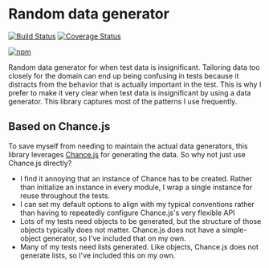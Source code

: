 # Random data generator

[![Build Status](https://img.shields.io/travis/travi/any.svg?style=flat)](https://travis-ci.org/travi/any)
[![Coverage Status](http://img.shields.io/coveralls/travi/any.svg?style=flat)](https://coveralls.io/r/travi/any?branch=master)

[![npm](https://img.shields.io/npm/v/@travi/any.svg?maxAge=2592000)](https://www.npmjs.com/package/@travi/any)

Random data generator for when test data is insignificant. Tailoring data too closely for the domain can end
up being confusing in tests because it distracts from the behavior that is actually important in the test. This
is why I prefer to make it very clear when test data is insignificant by using a data generator. This library
captures most of the patterns I use frequently.

## Based on Chance.js

To save myself from needing to maintain the actual data generators, this library leverages [Chance.js](http://chancejs.com/)
for generating the data. So why not just use Chance.js directly?

* I find it annoying that an instance of Chance has to be created. Rather than initialize an instance in every
  module, I wrap a single instance for reuse throughout the tests.
* I can set my default options to align with my typical conventions rather than having to repeatedly configure
  Chance.js's very flexible API
* Lots of my tests need objects to be generated, but the structure of those objects typically does not matter.
  Chance.js does not have a simple-object generator, so I've included that on my own.
* Many of my tests need lists generated. Like objects, Chance.js does not generate lists, so I've included this
  on my own.
